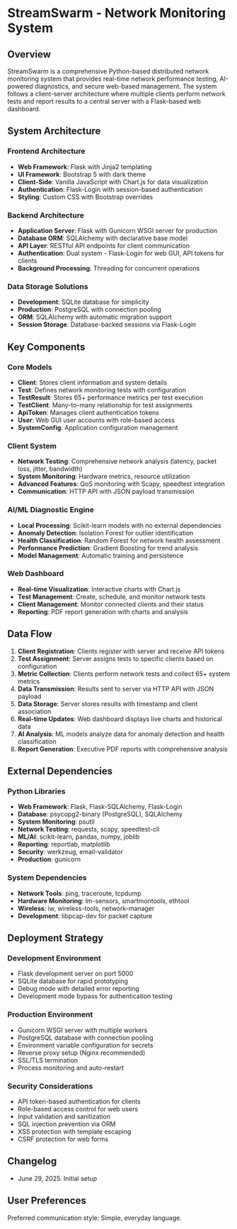 # StreamSwarm - Network Monitoring System

## Overview

StreamSwarm is a comprehensive Python-based distributed network monitoring system that provides real-time network performance testing, AI-powered diagnostics, and secure web-based management. The system follows a client-server architecture where multiple clients perform network tests and report results to a central server with a Flask-based web dashboard.

## System Architecture

### Frontend Architecture
- **Web Framework**: Flask with Jinja2 templating
- **UI Framework**: Bootstrap 5 with dark theme
- **Client-Side**: Vanilla JavaScript with Chart.js for data visualization
- **Authentication**: Flask-Login with session-based authentication
- **Styling**: Custom CSS with Bootstrap overrides

### Backend Architecture
- **Application Server**: Flask with Gunicorn WSGI server for production
- **Database ORM**: SQLAlchemy with declarative base model
- **API Layer**: RESTful API endpoints for client communication
- **Authentication**: Dual system - Flask-Login for web GUI, API tokens for clients
- **Background Processing**: Threading for concurrent operations

### Data Storage Solutions
- **Development**: SQLite database for simplicity
- **Production**: PostgreSQL with connection pooling
- **ORM**: SQLAlchemy with automatic migration support
- **Session Storage**: Database-backed sessions via Flask-Login

## Key Components

### Core Models
- **Client**: Stores client information and system details
- **Test**: Defines network monitoring tests with configuration
- **TestResult**: Stores 65+ performance metrics per test execution
- **TestClient**: Many-to-many relationship for test assignments
- **ApiToken**: Manages client authentication tokens
- **User**: Web GUI user accounts with role-based access
- **SystemConfig**: Application configuration management

### Client System
- **Network Testing**: Comprehensive network analysis (latency, packet loss, jitter, bandwidth)
- **System Monitoring**: Hardware metrics, resource utilization
- **Advanced Features**: QoS monitoring with Scapy, speedtest integration
- **Communication**: HTTP API with JSON payload transmission

### AI/ML Diagnostic Engine
- **Local Processing**: Scikit-learn models with no external dependencies
- **Anomaly Detection**: Isolation Forest for outlier identification
- **Health Classification**: Random Forest for network health assessment
- **Performance Prediction**: Gradient Boosting for trend analysis
- **Model Management**: Automatic training and persistence

### Web Dashboard
- **Real-time Visualization**: Interactive charts with Chart.js
- **Test Management**: Create, schedule, and monitor network tests
- **Client Management**: Monitor connected clients and their status
- **Reporting**: PDF report generation with charts and analysis

## Data Flow

1. **Client Registration**: Clients register with server and receive API tokens
2. **Test Assignment**: Server assigns tests to specific clients based on configuration
3. **Metric Collection**: Clients perform network tests and collect 65+ system metrics
4. **Data Transmission**: Results sent to server via HTTP API with JSON payload
5. **Data Storage**: Server stores results with timestamp and client association
6. **Real-time Updates**: Web dashboard displays live charts and historical data
7. **AI Analysis**: ML models analyze data for anomaly detection and health classification
8. **Report Generation**: Executive PDF reports with comprehensive analysis

## External Dependencies

### Python Libraries
- **Web Framework**: Flask, Flask-SQLAlchemy, Flask-Login
- **Database**: psycopg2-binary (PostgreSQL), SQLAlchemy
- **System Monitoring**: psutil
- **Network Testing**: requests, scapy, speedtest-cli
- **ML/AI**: scikit-learn, pandas, numpy, joblib
- **Reporting**: reportlab, matplotlib
- **Security**: werkzeug, email-validator
- **Production**: gunicorn

### System Dependencies
- **Network Tools**: ping, traceroute, tcpdump
- **Hardware Monitoring**: lm-sensors, smartmontools, ethtool
- **Wireless**: iw, wireless-tools, network-manager
- **Development**: libpcap-dev for packet capture

## Deployment Strategy

### Development Environment
- Flask development server on port 5000
- SQLite database for rapid prototyping
- Debug mode with detailed error reporting
- Development mode bypass for authentication testing

### Production Environment
- Gunicorn WSGI server with multiple workers
- PostgreSQL database with connection pooling
- Environment variable configuration for secrets
- Reverse proxy setup (Nginx recommended)
- SSL/TLS termination
- Process monitoring and auto-restart

### Security Considerations
- API token-based authentication for clients
- Role-based access control for web users
- Input validation and sanitization
- SQL injection prevention via ORM
- XSS protection with template escaping
- CSRF protection for web forms

## Changelog
- June 29, 2025. Initial setup

## User Preferences

Preferred communication style: Simple, everyday language.